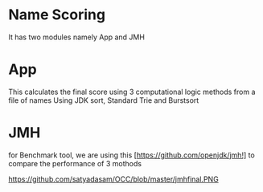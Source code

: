 # Name Scoring 
It has two modules
namely App and JMH

# App
This calculates the final score using 3 computational logic methods from a file of names
Using JDK sort, Standard Trie and Burstsort

# JMH
for Benchmark tool, we are using this [https://github.com/openjdk/jmh!]
to compare the performance of 3 mothods

https://github.com/satyadasam/OCC/blob/master/jmhfinal.PNG
